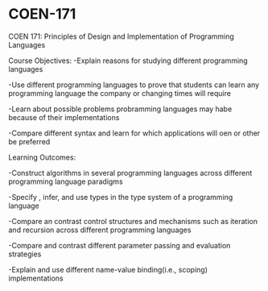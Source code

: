 # COEN-171
COEN 171: Principles of Design and Implementation of Programming Languages


 
 Course Objectives:
  -Explain reasons for studying different programming languages
 
  -Use different programming languages to prove that students can learn any programming language the company or changing times will require
  
  -Learn about possible problems probramming languages may habe because of their implementations
  
  -Compare different syntax and learn for which applications will oen or other be preferred
  
 Learning Outcomes:
 
  -Construct algorithms in several programming languages across different programming language paradigms
 
  -Specify , infer, and use types in the type system of a programming language
 
  -Compare an contrast control structures and mechanisms such as iteration and recursion across different programming languages
 
  -Compare and contrast different parameter passing and evaluation strategies
  
  -Explain and use different name-value binding(i.e., scoping) implementations
  
